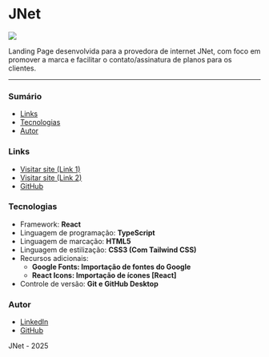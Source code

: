 # JNet

<img src="https://cdn.jsdelivr.net/gh/migueldevpe/portfolio-p-images@6151b04c080b6b5adac0d0144f14713fdd1cab0e/readme's/mockupjnet.webp">

Landing Page desenvolvida para a provedora de internet JNet, com foco em promover a marca e facilitar o contato/assinatura de planos para os clientes.

<hr>

<h3>Sumário</h3>

<ul>
  <li><a href="#links">Links</a></li>
  <li><a href="#tecs">Tecnologias</a></li>  
  <li><a href="#author">Autor</a></li>
</ul>

<h3 id="links">Links</h3>

<ul type="disc">
  <li><a href="https://jnetfibra.com" target="_blank">Visitar site (Link 1)</a></li>
  <li><a href="https://jnetfibra.vercel.app" target="_blank">Visitar site (Link 2)</a></li>
  <li><a href="https://github.com/migueldevpe/jnet" target="_blank">GitHub</a></li>
</ul>

<h3 id="tecs">Tecnologias</h3>

<ul>
  <li>Framework: <b>React</b></li>
  <li>Linguagem de programação: <b>TypeScript</b></li>
  <li>Linguagem de marcação: <b>HTML5</b></li>
  <li>Linguagem de estilização: <b>CSS3 (Com Tailwind CSS)</b></li>
  <li>Recursos adicionais: 
    <ul type="circle">
      <b>
        <li>Google Fonts: Importação de fontes do Google</li>
        <li>React Icons: Importação de ícones [React]</li>
      </b>
    </ul>
  </li>
  <li>Controle de versão: <b>Git e GitHub Desktop</b></li>
</ul>

<h3 id="author">Autor</h3>

<ul>
  <li><a href="https://www.linkedin.com/in/miguelsoaresabs/" target="_blank">LinkedIn</a></li>
  <li><a href="https://github.com/migueldevpe" target="_blank">GitHub</a></li>
</ul>

JNet - 2025
